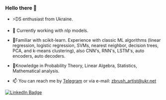 ### Hello there 👋
- ⚡DS enthusiast from Ukraine. 
- 🔭 Currently working with nlp models.
- 🌱Familiar with scikit-learn. Experience with classic ML algorithms (linear regression, logistic
regression, SVMs, nearest neighbor, decision trees, PCA, and k-means clustering), also CNN's, RNN's,
LSTM's, auto encoders, auto decoders.
- 🌱Knowledge in Probability Theory, Linear Algebra, Statistics, Mathematical analysis.

- 📫 You can reach me by [Telegram](https://telegram.me/morea_93) or via e-mail: zbrush_artist@ukr.net
<div id="badges">
  <a href="https://www.linkedin.com/in/yaroslav-katashynskyi-6a931414a/">
    <img src="https://img.shields.io/badge/LinkedIn-blue?style=for-the-badge&logo=linkedin&logoColor=white" alt="LinkedIn Badge"/>
  </a>
 </div>
